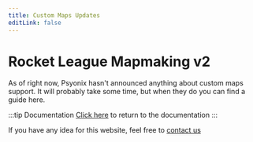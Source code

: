 ```yaml
---
title: Custom Maps Updates
editLink: false
---
```


# Rocket League Mapmaking v2

As of right now, Psyonix hasn't announced anything about custom maps support. It will probably take some time, but when they do you can find a guide here. 

:::tip Documentation
[Click here](/guide/) to return to the documentation
:::

If you have any idea for this website, feel free to [contact us](/more/contact)
<!-- created on 14/09/2020 when waiting for the 5th birthday (2020) update -->